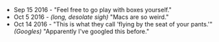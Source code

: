 * Sep 15 2016 - "Feel free to go play with boxes yourself."
* Oct 5 2016 - *(long, desolate sigh)* "Macs are so weird."
* Oct 14 2016 - "This is what they call 'flying by the seat of your pants.'" *(Googles)* "Apparently I've googled this before."
